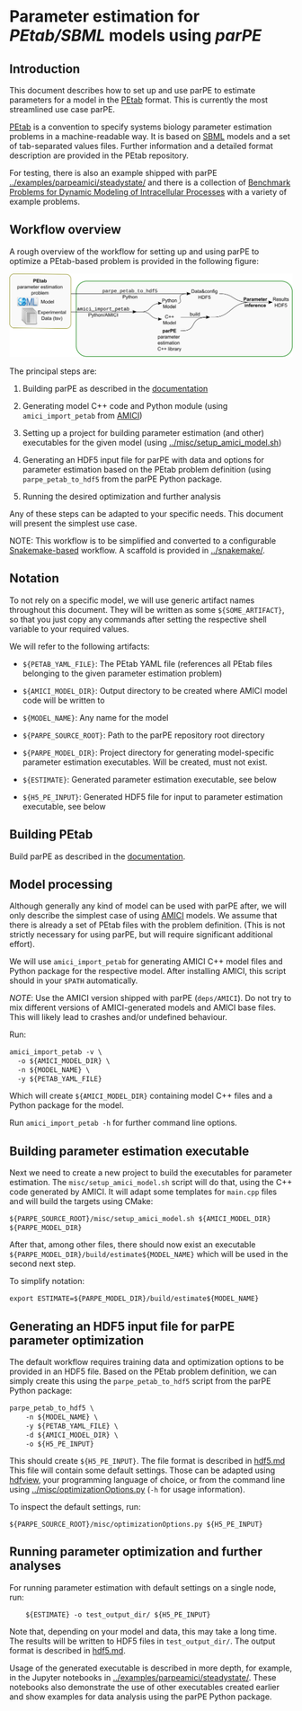 # Parameter estimation for *PEtab/SBML* models using *parPE*


## Introduction

This document describes how to set up and use parPE to estimate parameters for
a model in the [PEtab](https://github.com/petab-dev/PEtab) format. This is
currently the most streamlined use case parPE.

[PEtab](https://github.com/petab-dev/PEtab) is a convention to specify systems
biology parameter estimation problems in a machine-readable way. It is based
on [SBML](http://sbml.org/) models and a set of tab-separated values files.
Further information and a detailed format description are provided in the PEtab
repository.

For testing, there is also an example shipped with parPE
[../examples/parpeamici/steadystate/](../examples/parpeamici/steadystate/)
and there is a collection of
[Benchmark Problems for Dynamic Modeling of Intracellular Processes](https://github.com/Benchmarking-Initiative/Benchmark-Models-PEtab) with a variety of example
problems.


## Workflow overview

A rough overview of the workflow for setting up and using parPE to optimize
a PEtab-based problem is provided in the following figure:

![PEtab/parPE optimization workflow overview](gfx/parpe_workflow_1.png)

The principal steps are:

1. Building parPE as described in the [documentation](../README.md)

2. Generating model C++ code and Python module (using `amici_import_petab`
   from [AMICI](https://github.com/ICB-DCM/AMICI/))

3. Setting up a project for building parameter estimation (and other)
   executables for the given model
   (using [../misc/setup_amici_model.sh](../misc/setup_amici_model.sh))

4. Generating an HDF5 input file for parPE with data and options for parameter
   estimation based on the PEtab problem definition (using
   `parpe_petab_to_hdf5` from the parPE Python package.

5. Running the desired optimization and further analysis

Any of these steps can be adapted to your specific needs. This document will
present the simplest use case.

NOTE: This workflow is to be simplified and converted to a configurable
[Snakemake-based](https://snakemake.readthedocs.io/en/stable/) workflow. A
scaffold is provided in [../snakemake/](../snakemake/).


## Notation

To not rely on a specific model, we will use generic artifact names throughout
this document. They will be written as some `${SOME_ARTIFACT}`, so that
you just copy any commands after setting the respective shell variable to your
required values.

We will refer to the following artifacts:

- `${PETAB_YAML_FILE}`: The PEtab YAML file (references all PEtab files
  belonging to the given parameter estimation problem)

- `${AMICI_MODEL_DIR}`: Output directory to be created where AMICI model code
  will be written to

- `${MODEL_NAME}`: Any name for the model

- `${PARPE_SOURCE_ROOT}`: Path to the parPE repository root directory

- `${PARPE_MODEL_DIR}`: Project directory for generating model-specific
  parameter estimation executables. Will be created, must not exist.

- `${ESTIMATE}`: Generated parameter estimation executable, see below

- `${H5_PE_INPUT}`: Generated HDF5 file for input to parameter estimation 
  executable, see below


## Building PEtab

Build parPE as described in the [documentation](../README.md).


## Model processing

Although generally any kind of model can be used with parPE after, we will only
describe the simplest case of using [AMICI](https://github.com/AMICI-dev/AMICI/)
models.
We assume that there is already a set of PEtab files with the problem definition.
(This is not strictly necessary for using parPE, but will require significant
additional effort).

We will use `amici_import_petab` for generating AMICI C++ model files and
Python package for the respective model. After installing AMICI, this
script should in your `$PATH` automatically.

*NOTE*: Use the AMICI version shipped with parPE (`deps/AMICI`). Do not try to
mix different versions of AMICI-generated models and AMICI base files. This
will likely lead to crashes and/or undefined behaviour.

Run:

```shell
amici_import_petab -v \
  -o ${AMICI_MODEL_DIR} \
  -n ${MODEL_NAME} \
  -y ${PETAB_YAML_FILE}
```

Which will create `${AMICI_MODEL_DIR}` containing model C++ files and a Python
package for the model.

Run `amici_import_petab -h` for further command line options.


## Building parameter estimation executable

Next we need to create a new project to build the executables for parameter
estimation. The `misc/setup_amici_model.sh` script will do that, using the
C++ code generated by AMICI. It will adapt some templates for `main.cpp` files
and will build the targets using CMake:

```shell
${PARPE_SOURCE_ROOT}/misc/setup_amici_model.sh ${AMICI_MODEL_DIR} ${PARPE_MODEL_DIR}
```

After that, among other files, there should now exist an executable
`${PARPE_MODEL_DIR}/build/estimate${MODEL_NAME}` which will be used in the
second next step.

To simplify notation:

```shell
export ESTIMATE=${PARPE_MODEL_DIR}/build/estimate${MODEL_NAME}
```

## Generating an HDF5 input file for parPE parameter optimization

The default workflow requires training data and optimization options to be
provided in an HDF5 file. Based on the PEtab problem definition, we can simply
create this using the `parpe_petab_to_hdf5` script from the parPE Python
package:

```shell
parpe_petab_to_hdf5 \
    -n ${MODEL_NAME} \
    -y ${PETAB_YAML_FILE} \
    -d ${AMICI_MODEL_DIR} \
    -o ${H5_PE_INPUT}
```

This should create `${H5_PE_INPUT}`. The file format is described in
[hdf5.md](hdf5.md) This file will contain some default
settings. Those can be adapted using [hdfview](https://www.hdfgroup.org/downloads/hdfview/), your programming language of
choice, or from the command line using
[../misc/optimizationOptions.py](../misc/optimizationOptions.py) (`-h` for
usage information).

To inspect the default settings, run:

```shell
${PARPE_SOURCE_ROOT}/misc/optimizationOptions.py ${H5_PE_INPUT}
```

## Running parameter optimization and further analyses

For running parameter estimation with default settings on a single node, run:

```shell
    ${ESTIMATE} -o test_output_dir/ ${H5_PE_INPUT}
```

Note that, depending on your model and data, this may take a long time.
The results will be written to HDF5 files in `test_output_dir/`. The output
format is described in [hdf5.md](hdf5.md).

Usage of the generated executable is described in more depth, for example, in
the Jupyter notebooks in
[../examples/parpeamici/steadystate/](../examples/parpeamici/steadystate/).
These notebooks also demonstrate the use of other executables created earlier
and show examples for data analysis using the parPE Python package.

